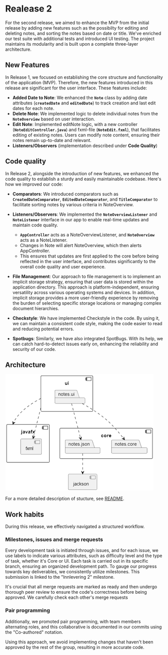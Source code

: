 # Realease 2 

For the second release, we aimed to enhance the MVP from the initial release by adding new features such as the possibilty for editing and deleting notes, and sorting the notes based on date or title. We've enriched our test suite with additional tests and introduced UI testing. The project maintains its modularity and is built upon a complete three-layer architecture.

## New Features 

In Release 1, we focused on establishing the core structure and functionality of the application (MVP). Therefore, the new features introduced in this release are significant for the user interface. These features include:

- **Added Date to Note**: We enhanced the **`Note`** class by adding date attributes (**`createdDate`** and **`editedDate`**) to track creation and last edit dates for each note.
- **Delete Note**: We implemented logic to delete individual notes from the **`NoteOverview`** based on user interaction.
- **Edit Note**: Implemented editNote logic, with a new controller (**`NoteEditController.java`**) and fxml-file (**`NoteEdit.fxml`**), that facilitates editing of existing notes. Users can modify note content, ensuring their notes remain up-to-date and relevant.
- **Listeners/Observers** (implementation described under **Code Quality**) 


## Code quality

In Release 2, alongside the introduction of new features, we enhanced the code quality to establish a sturdy and easily maintainable codebase. Here's how we improved our code:

- **Comparators**: We introduced comparators such as **`CreatedDateComparator`**, **`EditedDateComparator`**, and **`TitleComparator`** to facilitate sorting notes by various criteria in NoteOverview.
- **Listeners/Observers**: We implemented the **`NoteOverviewListener`** and **`NoteListener`** interface in our app to enable real-time updates and maintain code quality. 
    - **`AppController`**  acts as a NoteOverviewListener, and **`NoteOverview`** acts as a NoteListener. 
    - Changes in Note will alert NoteOverview, which then alerts AppController. 
    - This ensures that updates are first applied to the core before being reflected in the user interface, and contributes significantly to the overall code quality and user experience. 

  
- **File Management**: Our approach to file management is to implement an implicit storage strategy, ensuring that user data is stored within the application directory. This approach is platform-independent, ensuring versatility across various operating systems and devices. In addition, implicit storage provides a more user-friendly experience by removing the burden of selecting specific storage locations or managing complex document hierarchies.
- **Checkstyle**: We have implemented Checkstyle in the code.  By using it, we can maintain a consistent code style, making the code easier to read and reducing potential errors.

- **Spotbugs**: Similarly, we have also integrated SpotBugs. With its help, we can catch hard-to-detect issues early on, enhancing the reliability and security of our code.



## Architecture

![Image Alt Text](/docs/pictures/architecture.png)

For a more detailed description of stucture, see [README](/README.md). 

## Work habits 
During this release, we effectively navigated a structured workflow. 

### Milestones, issues and merge requests
Every development task is initiated through issues, and for each issue, we use labels to indicate various attributes, such as difficulty level and the type of task, whether it's Core or UI. Each task is carried out in its specific branch, ensuring an organized development path. To gauge our progress towards key deliverables, we consistently utilize milestones. This submission is linked to the "Innlevering 2" milestone.

It's crucial that all merge requests are marked as ready and then undergo thorough peer review to ensure the code's correctness before being approved. We carefully check each other's merge requests


### Pair programming 
Additionally, we promoted pair programming, with team members alternating roles, and this collaborative is documented in our commits using the "Co-authored" notation. 

Using this approach, we avoid implementing changes that haven't been approved by the rest of the group, resulting in more accurate code. 




